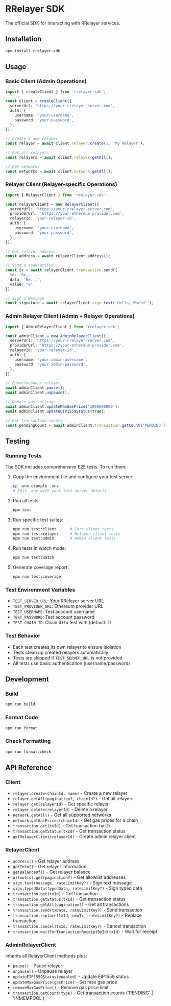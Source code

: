 # RRelayer SDK

The official SDK for interacting with RRelayer services.

## Installation

```bash
npm install rrelayer-sdk
```

## Usage

### Basic Client (Admin Operations)

```typescript
import { createClient } from 'rrelayer-sdk';

const client = createClient({
  serverUrl: 'https://your-rrelayer-server.com',
  auth: {
    username: 'your-username',
    password: 'your-password',
  },
});

// Create a new relayer
const relayer = await client.relayer.create(1, 'My Relayer');

// Get all relayers
const relayers = await client.relayer.getAll();

// Get networks
const networks = await client.network.getAll();
```

### Relayer Client (Relayer-specific Operations)

```typescript
import { RelayerClient } from 'rrelayer-sdk';

const relayerClient = new RelayerClient({
  serverUrl: 'https://your-rrelayer-server.com',
  providerUrl: 'https://your-ethereum-provider.com',
  relayerId: 'your-relayer-id',
  auth: {
    username: 'your-username',
    password: 'your-password',
  },
});

// Get relayer address
const address = await relayerClient.address();

// Send a transaction
const tx = await relayerClient.transaction.send({
  to: '0x...',
  data: '0x...',
  value: '0',
});

// Sign a message
const signature = await relayerClient.sign.text('Hello, World!');
```

### Admin Relayer Client (Admin + Relayer Operations)

```typescript
import { AdminRelayerClient } from 'rrelayer-sdk';

const adminClient = new AdminRelayerClient({
  serverUrl: 'https://your-rrelayer-server.com',
  providerUrl: 'https://your-ethereum-provider.com',
  relayerId: 'your-relayer-id',
  auth: {
    username: 'your-admin-username',
    password: 'your-admin-password',
  },
});

// Pause/unpause relayer
await adminClient.pause();
await adminClient.unpause();

// Update gas settings
await adminClient.updateMaxGasPrice('1000000000');
await adminClient.updateEIP1559Status(true);

// Get transaction counts
const pendingCount = await adminClient.transaction.getCount('PENDING');
```

## Testing

### Running Tests

The SDK includes comprehensive E2E tests. To run them:

1. Copy the environment file and configure your test server:
   ```bash
   cp .env.example .env
   # Edit .env with your test server details
   ```

2. Run all tests:
   ```bash
   npm test
   ```

3. Run specific test suites:
   ```bash
   npm run test:client      # Core client tests
   npm run test:relayer     # Relayer client tests
   npm run test:admin       # Admin client tests
   ```

4. Run tests in watch mode:
   ```bash
   npm run test:watch
   ```

5. Generate coverage report:
   ```bash
   npm run test:coverage
   ```

### Test Environment Variables

- `TEST_SERVER_URL`: Your RRelayer server URL
- `TEST_PROVIDER_URL`: Ethereum provider URL
- `TEST_USERNAME`: Test account username
- `TEST_PASSWORD`: Test account password
- `TEST_CHAIN_ID`: Chain ID to test with (default: 1)

### Test Behavior

- Each test creates its own relayer to ensure isolation
- Tests clean up created relayers automatically
- Tests are skipped if `TEST_SERVER_URL` is not provided
- All tests use basic authentication (username/password)

## Development

### Build

```bash
npm run build
```

### Format Code

```bash
npm run format
```

### Check Formatting

```bash
npm run format:check
```

## API Reference

### Client

- `relayer.create(chainId, name)` - Create a new relayer
- `relayer.getAll(pagination?, chainId?)` - Get all relayers
- `relayer.get(relayerId)` - Get specific relayer
- `relayer.delete(relayerId)` - Delete a relayer
- `network.getAll()` - Get all supported networks
- `network.getGasPrices(chainId)` - Get gas prices for a chain
- `transaction.get(txId)` - Get transaction by ID
- `transaction.getStatus(txId)` - Get transaction status
- `getRelayerClient(relayerId)` - Create admin relayer client

### RelayerClient

- `address()` - Get relayer address
- `getInfo()` - Get relayer information
- `getBalanceOf()` - Get relayer balance
- `allowlist.get(pagination?)` - Get allowlist addresses
- `sign.text(message, rateLimitKey?)` - Sign text message
- `sign.typedData(typedData, rateLimitKey?)` - Sign typed data
- `transaction.get(txId)` - Get transaction
- `transaction.getStatus(txId)` - Get transaction status
- `transaction.getAll(pagination?)` - Get all transactions
- `transaction.send(txData, rateLimitKey?)` - Send transaction
- `transaction.replace(txId, newTx, rateLimitKey?)` - Replace transaction
- `transaction.cancel(txId, rateLimitKey?)` - Cancel transaction
- `transaction.waitForTransactionReceiptById(txId)` - Wait for receipt

### AdminRelayerClient

Inherits all RelayerClient methods plus:

- `pause()` - Pause relayer
- `unpause()` - Unpause relayer
- `updateEIP1559Status(enabled)` - Update EIP1559 status
- `updateMaxGasPrice(gasPrice)` - Set max gas price
- `removeMaxGasPrice()` - Remove gas price limit
- `transaction.getCount(type)` - Get transaction counts ('PENDING' | 'INMEMPOOL')